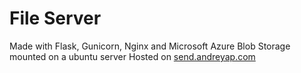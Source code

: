 
# File Server 

Made with Flask, Gunicorn, Nginx and Microsoft Azure Blob Storage mounted on a ubuntu server
Hosted on [send.andreyap.com](https://send.andreyap.com)
